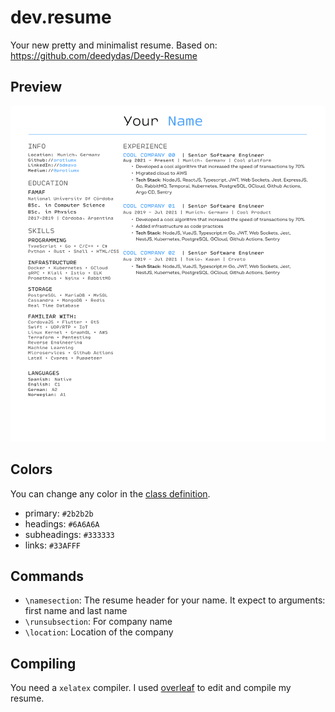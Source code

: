# dev.resume

Your new pretty and minimalist resume.
Based on: https://github.com/deedydas/Deedy-Resume

## Preview

![preview](preview.png)

## Colors

You can change any color in the [class definition](resume.cls).

- primary: `#2b2b2b`
- headings: `#6A6A6A`
- subheadings: `#333333`
- links: `#33AFFF`

## Commands

- `\namesection`: The resume header for your name. It expect to arguments: first name and last name
- `\runsubsection`: For company name
- `\location`: Location of the company

## Compiling

You need a `xelatex` compiler. I used [overleaf](https://www.overleaf.com/) to edit and compile my resume.

